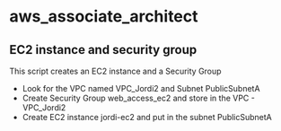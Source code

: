 # aws_associate_architect

## EC2 instance and security group

This script creates an EC2 instance and a Security Group

* Look for the VPC named VPC_Jordi2 and Subnet PublicSubnetA
* Create Security Group web_access_ec2 and store in the VPC - VPC_Jordi2
* Create EC2 instance jordi-ec2 and put in the subnet PublicSubnetA
